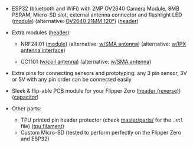 - ESP32 (bluetooth and WiFi) with 2MP OV2640 Camera Module, 8MB PSRAM, Micro-SD slot, external antenna connector and flashlight LED ([module](https://s.click.aliexpress.com/e/_DFxVVW1)) (alternative: [OV2640 21MM 120°](https://s.click.aliexpress.com/e/_DCt2KR3)) ([header](https://s.click.aliexpress.com/e/_Dk9M0Xn))
- Extra modules ([header](https://s.click.aliexpress.com/e/_DkACOdT)): 

    - NRF24l01 ([module](https://s.click.aliexpress.com/e/_DloIIUp)) (alternative: [w/SMA antenna](https://s.click.aliexpress.com/e/_Dn1V2NT)) (alternative: [w/IPX antenna interface](https://s.click.aliexpress.com/e/_DFTJyvb))

    - CC1101 ([w/coil antenna](https://s.click.aliexpress.com/e/_DDNSVTf)) (alternative: [w/SMA antenna](https://s.click.aliexpress.com/e/_DDKTTDL)) 

- Extra pins for connecting sensors and prototyping: any 3 pin sensor, 3V or 5V with any pin order can be connected easily
- Sleek & flip-able PCB module for your Flipper Zero ([header (reverse)](https://s.click.aliexpress.com/e/_DCUzJXP)) ([capacitor](https://s.click.aliexpress.com/e/_DDcyhpB))

- Other parts:
    - TPU printed pin header protector (check [master/parts/](https://github.com/eried/flipperzero-mayhem/tree/master/parts) for the `.stl` file) ([tpu filament](https://s.click.aliexpress.com/e/_DFKJ3Q5))
    - Custom Micro-SD (tested to perform perfectly on the Flipper Zero and ESP32)